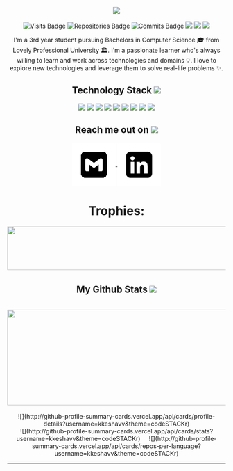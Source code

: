 <p align="center">
  <img src="https://github.com/kkeshavv/kkeshavv/blob/main/git_wall_finalllllllllllllllllllllllllllllllllllllllllllllllllllllllll.png" />
</p>

<p align="center">
  <img src="https://img.shields.io/badge/Visits-123-blue" alt="Visits Badge" />
  <img src="https://img.shields.io/badge/Repositories-5-green" alt="Repositories Badge" />
  <img src="https://img.shields.io/badge/Commits-200-yellow" alt="Commits Badge" />
  <img src="https://badges.pufler.dev/visits/kkeshavv/kkeshavv"/> 
  <img src="https://badges.pufler.dev/repos/kkeshavv"/>
  <img src="https://badges.pufler.dev/commits/yearly/kkeshavv" />  
</p>

<p align="center">
  I'm a 3rd year student pursuing Bachelors in Computer Science 🎓 from Lovely Professional University 🏛. I'm a passionate learner who's always willing to learn and work across technologies and domains 💡. I love to explore new technologies and leverage them to solve real-life problems ✨.
</p>   

<h2 align="center">Technology Stack <img src="https://github.com/ritik307/ritik307/blob/main/images/laptop.gif" width="50"></h2>

<p align="center">
  <img src="https://img.shields.io/badge/C-00599C?style=flat-square&logo=c&logoColor=white"/>
  <img src="https://img.shields.io/badge/-java-E34A86?style=flat-square&logo=java"/>
  <img src="https://img.shields.io/badge/-C++-00599C?style=flat-square&logo=c"/>
  <img src="https://img.shields.io/badge/-HTML5-E34F26?style=flat-square&logo=html5&logoColor=white"/>
  <img src="https://img.shields.io/badge/-CSS3-1572B6?style=flat-square&logo=css3"/>
  <img src="https://img.shields.io/badge/-JavaScript-black?style=flat-square&logo=javascript"/>
  <img src="https://img.shields.io/badge/-MySQL-black?style=flat-square&logo=mysql"/>
  <img src="https://img.shields.io/badge/-Git-black?style=flat-square&logo=git"/>
  <img src="https://img.shields.io/badge/-GitHub-black?style=flat-square&logo=github"/>
</p>

<h2 align="center">Reach me out on <img src="https://media0.giphy.com/media/jqNPzdTTxQfOgOqpO4/source.gif" width="50"></h2>
<p align="center">
  <a href="mailto:keshav91900@gmail.com" target="blank">
    <img align="center" src="https://github.com/kkeshavv/kkeshavv/blob/main/gmail.gif" alt="Gmail Logo" height="100" width="100" />
  </a>
  <a href="https://www.linkedin.com/in/keshav91900/" target="blank">
    <img align="center" src="https://github.com/harsharma30/harsharma30/blob/47fa023ffdcedd546a04e7e91af60bd177af4b88/icons/app/gif/Linkedin.gif" alt="LinkedIn Logo" height="100" width="100" />
  </a>
</p>

<h1 align="center">Trophies:</h1>
<p align="center">
  <img width="1500" height="100" src="https://github-profile-trophy.vercel.app/?username=kkeshav&theme=darkhub"/>
</p>

<h2 align="center">My Github Stats <img src="https://media.giphy.com/media/VgCDAzcKvsR6OM0uWg/giphy.gif" width="50"></h2>
<br>
<div align="center">
  <img width="800" height="220" src="https://streak-stats.demolab.com?user=kkeshavv&theme=dark&hide_border=true&border_radius=5&card_width=800">
  <p align="center">
    ![](http://github-profile-summary-cards.vercel.app/api/cards/profile-details?username=kkeshavv&theme=codeSTACKr) <br>
    ![](http://github-profile-summary-cards.vercel.app/api/cards/stats?username=kkeshavv&theme=codeSTACKr)&nbsp;&nbsp;&nbsp;&nbsp;
    ![](http://github-profile-summary-cards.vercel.app/api/cards/repos-per-language?username=kkeshavv&theme=codeSTACKr)
  </p>
</div>

<hr>
